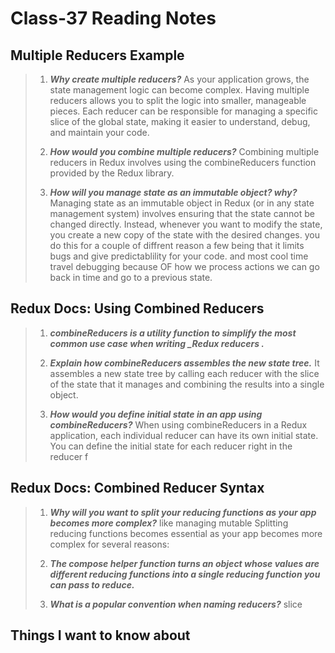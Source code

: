 # Class-37 Reading Notes

## Multiple Reducers Example

> 1. ***Why create multiple reducers?***
>  As your application grows, the state management logic can become complex. Having multiple reducers allows you to split the logic into smaller, manageable pieces. Each reducer can be responsible for managing a specific slice of the global state, making it easier to understand, debug, and maintain your code.
>
> 2. ***How would you combine multiple reducers?***
> Combining multiple reducers in Redux involves using the combineReducers function provided by the Redux library. 
>
> 3. ***How will you manage state as an immutable object? why?***
> Managing state as an immutable object in Redux (or in any state management system) involves ensuring that the state cannot be changed directly. Instead, whenever you want to modify the state, you create a new copy of the state with the desired changes. you do this for a couple of diffrent reason a few being that it limits bugs and give predictablility for your code. and most cool time travel debugging because OF how we process actions we can go back in time and go to a previous state. 
>

## Redux Docs: Using Combined Reducers

> 1. ***combineReducers is a utility function to simplify the most common use case when writing _**Redux reducers** .***
>
>
> 2. ***Explain how combineReducers assembles the new state tree.***
>  It assembles a new state tree by calling each reducer with the slice of the state that it manages and combining the results into a single object.
>
> 3. ***How would you define initial state in an app using combineReducers?***
> When using combineReducers in a Redux application, each individual reducer can have its own initial state. You can define the initial state for each reducer right in the reducer f
>


## Redux Docs: Combined Reducer Syntax

> 1. ***Why will you want to split your reducing functions as your app becomes more complex?***
> like managing mutable Splitting reducing functions becomes essential as your app becomes more complex for several reasons:
>
> 2. ***The **compose** helper function turns an object whose values are different reducing functions into a single reducing function you can pass to **reduce**.***
>
>
> 3. ***What is a popular convention when naming reducers?***
> slice
>


## Things I want to know about
